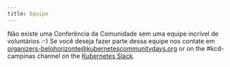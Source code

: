 ```yaml
---
title: Equipe
---
```

<!--
[English Version](./contact-en_us.md)
-->
Não existe uma Conferência da Comunidade sem uma equipe incrível de voluntários :-) Se você deseja fazer parte dessa equipe nos contate em [organizers-belohorizonte@kubernetescommunitydays.org](mailto:organizers-belohorizonte@kubernetescommunitydays.org) or on the #kcd-campinas channel on the [Kubernetes Slack](https://slack.k8s.io).
